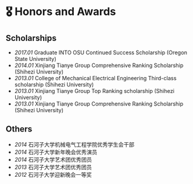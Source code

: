 # 🎖 Honors and Awards
## Scholarships
- *2017.01* Graduate INTO OSU Continued Success Scholarship (Oregon State University)
- *2014.01* Xinjiang Tianye Group Comprehensive Ranking Scholarship (Shihezi University)
- *2013.01* College of Mechanical Electrical Engineering Third-class scholarship (Shihezi University)
- *2013.01* Xinjiang Tianye Group Top Ranking scholarship (Shihezi University)
- *2013.01* Xinjiang Tianye Group Comprehensive Ranking Scholarship (Shihezi University)
## Others
- *2014* 石河子大学机械电气工程学院优秀学生会干部
- *2014* 石河子大学新年晚会优秀演员
- *2014* 石河子大学艺术团优秀团员
- *2013* 石河子大学艺术团优秀团员
- *2012* 石河子大学迎新晚会一等奖
